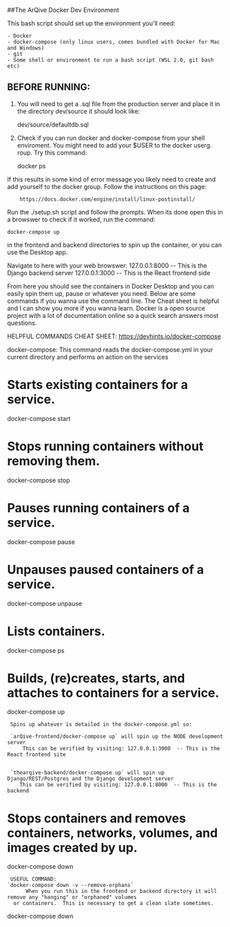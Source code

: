 ##The ArQive Docker Dev Environment

This bash script should set up the environment you'll need:

    - Docker
    - docker-compose (only linux users, comes bundled with Docker for Mac and Windows)
    - git
    - Some shell or environment to run a bash script (WSL 2.0, git bash etc)

## BEFORE RUNNING:

1. You will need to get a .sql file from the production server and
  place it in the directory dev/source it should look like:

  	dev/source/defaultdb.sql

2. Check if you can run docker and docker-compose from your shell
  enviroment. You might need to add your $USER to the docker userg. roup.  Try this
  command:

	docker ps

If this results in some kind of error message you likely need to create and add yourself
to the docker group.  Follow the instructions on this page:

        https://docs.docker.com/engine/install/linux-postinstall/


Run the ./setup.sh script and follow the prompts.
When its done open this in a browswer to check if it worked,
run the command:

`docker-compose up`

in the frontend and backend directories to spin up the container,
or you can use the Desktop app.

Navigate to here with your web browswer:
127.0.0.1:8000  -- This is the Django backend server
127.0.0.1:3000  -- This is the React frontend side


From here you should see the containers in Docker Desktop and
you can easily spin them up, pause or whatever you need. Below
are some commands if you wanna use the command line.  The Cheat
sheet is helpful and I can show you more if you wanna learn.
Docker is a open source project with a lot of documentation online
so a quick search answers most questions.

HELPFUL COMMANDS
CHEAT SHEET: https://devhints.io/docker-compose

docker-compose:
  This command reads the docker-compose.yml in your current directory and performs an
  action on the services
   # Starts existing containers for a service.
   docker-compose start

   # Stops running containers without removing them.
   docker-compose stop

   # Pauses running containers of a service.
   docker-compose pause

   # Unpauses paused containers of a service.
   docker-compose unpause

   # Lists containers.
   docker-compose ps

   # Builds, (re)creates, starts, and attaches to containers for a service.
   docker-compose up

     Spins up whatever is detailed in the docker-compose.yml so:

     `arQive-frontend/docker-compose up` will spin up the NODE development server
         This can be verified by visiting: 127.0.0.1:3000  -- This is the React frontend site


     `thearqive-backend/docker-compose up` will spin up Django/REST/Postgres and the Django development server
     	This can be verified by visiting: 127.0.0.1:8000  -- This is the backend

   # Stops containers and removes containers, networks, volumes, and images created by up.
   docker-compose down

     USEFUL COMMAND:
	`docker-compose down -v --remove-orphans`
          When you run this in the frontend or backend directory it will remove any "hanging" or "orphaned" volumes
	  or containers.  This is necessary to get a clean slate sometimes.


  docker-compose down
